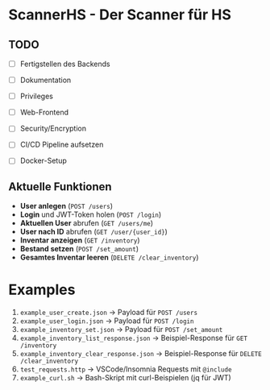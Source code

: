 

#  ScannerHS - Der Scanner für HS



##  TODO
- [ ] Fertigstellen des Backends
- [ ] Dokumentation
- [ ] Privileges
- [ ] Web-Frontend
- [ ] Security/Encryption
- [ ] CI/CD Pipeline aufsetzen
- [ ] Docker-Setup


## Aktuelle Funktionen


- **User anlegen** (`POST /users`)  
- **Login** und JWT-Token holen (`POST /login`)  
- **Aktuellen User** abrufen (`GET /users/me`)  
- **User nach ID** abrufen (`GET /user/{user_id}`)  
- **Inventar anzeigen** (`GET /inventory`)  
- **Bestand setzen** (`POST /set_amount`)  
- **Gesamtes Inventar leeren** (`DELETE /clear_inventory`)  








# Examples


1. `example_user_create.json` → Payload für `POST /users`
2. `example_user_login.json` → Payload für `POST /login`
3. `example_inventory_set.json` → Payload für `POST /set_amount`
4. `example_inventory_list_response.json` → Beispiel-Response für `GET /inventory`
5. `example_inventory_clear_response.json` → Beispiel-Response für `DELETE /clear_inventory`
6. `test_requests.http` → VSCode/Insomnia Requests mit `@include`
7. `example_curl.sh` → Bash-Skript mit curl-Beispielen (jq für JWT)


